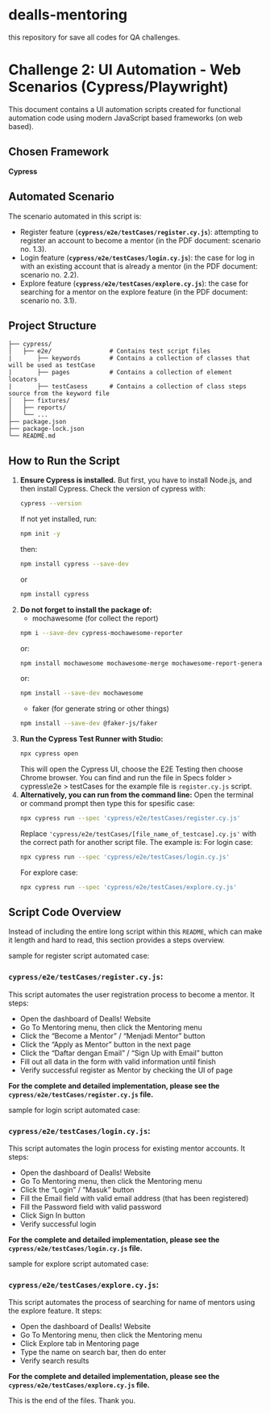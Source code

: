 # dealls-mentoring
this repository for save all codes for QA challenges.

# Challenge 2: UI Automation - Web Scenarios (Cypress/Playwright)

This document contains a UI automation scripts created for functional automation code using modern JavaScript based frameworks (on web based).


## Chosen Framework
**Cypress**

## Automated Scenario
The scenario automated in this script is:
* Register feature (**`cypress/e2e/testCases/register.cy.js`**): attempting to register an account to become a mentor (in the PDF document: scenario no. 1.3).
* Login feature (**`cypress/e2e/testCases/login.cy.js`**): the case for log in with an existing account that is already a mentor (in the PDF document: scenario no. 2.2).
* Explore feature (**`cypress/e2e/testCases/explore.cy.js`**): the case for searching for a mentor on the explore feature (in the PDF document: scenario no. 3.1).


## Project Structure
```
├── cypress/
│   ├── e2e/                # Contains test script files
|       ├── keywords        # Contains a collection of classes that will be used as testCase
|       ├── pages           # Contains a collection of element locators
|       ├── testCasess      # Contains a collection of class steps source from the keyword file
│   ├── fixtures/           
│   ├── reports/            
│   └── ...
├── package.json
├── package-lock.json
└── README.md
```


## How to Run the Script
1.  **Ensure Cypress is installed.** 
    But first, you have to install Node.js, and then install Cypress.
    Check the version of cypress with:
    ```bash
    cypress --version
    ```
    If not yet installed, run:
    ```bash
    npm init -y
    ```
    then:
    ```bash
    npm install cypress --save-dev
    ```
    or
    ```bash
    npm install cypress
    ```
2.  **Do not forget to install the package of:**
    - mochawesome (for collect the report)
    ```bash
    npm i --save-dev cypress-mochawesome-reporter
    ```
    or:
    ```bash
    npm install mochawesome mochawesome-merge mochawesome-report-generator --save-dev
    ```
    or:
    ```bash
    npm install --save-dev mochawesome
    ```
    - faker (for generate string or other things)
    ```bash
    npm install --save-dev @faker-js/faker
    ```
2.  **Run the Cypress Test Runner with Studio:**
    ```bash
    npx cypress open
    ```
    This will open the Cypress UI, choose the E2E Testing then choose Chrome browser.
    You can find and run the file in Specs folder > cypress\e2e > testCases
    for the example file is `register.cy.js` script.
3.  **Alternatively, you can run from the command line:**
    Open the terminal or command prompt then type this for spesific case:
    ```bash
    npx cypress run --spec 'cypress/e2e/testCases/register.cy.js'
    ```
    Replace `'cypress/e2e/testCases/[file_name_of_testcase].cy.js'` with the correct path for another script file. The example is:
    For login case:
    ```bash
    npx cypress run --spec 'cypress/e2e/testCases/login.cy.js'
    ```
    For explore case:
    ```bash
    npx cypress run --spec 'cypress/e2e/testCases/explore.cy.js'
    ```


## Script Code Overview
Instead of including the entire long script within this `README`, which can make it length and hard to read, this section provides a steps overview.

sample for register script automated case:
### `cypress/e2e/testCases/register.cy.js`:

This script automates the user registration process to become a mentor. It steps:
* Open the dashboard of Dealls! Website
*	Go To Mentoring menu, then click the Mentoring menu
*	Click the “Become a Mentor” / “Menjadi Mentor” button
*	Click the “Apply as Mentor” button in the next page
*	Click the “Daftar dengan Email” / “Sign Up with Email” button
*	Fill out all data in the form with valid information until finish
*	Verify successful register as Mentor by checking the UI of page

**For the complete and detailed implementation, please see the `cypress/e2e/testCases/register.cy.js` file.**


sample for login script automated case:
### `cypress/e2e/testCases/login.cy.js`:

This script automates the login process for existing mentor accounts. It steps:
*	Open the dashboard of Dealls! Website
*	Go To Mentoring menu, then click the Mentoring menu
*	Click the “Login” / “Masuk” button
*	Fill the Email field with valid email address (that has been registered)
*	Fill the Password field with valid password
*	Click Sign In button
*	Verify successful login

**For the complete and detailed implementation, please see the `cypress/e2e/testCases/login.cy.js` file.**


sample for explore script automated case:
### `cypress/e2e/testCases/explore.cy.js`:

This script automates the process of searching for name of mentors using the explore feature. It steps:
*	Open the dashboard of Dealls! Website
*	Go To Mentoring menu, then click the Mentoring menu
*	Click Explore tab in Mentoring page
*	Type the name on search bar, then do enter
*	Verify search results

**For the complete and detailed implementation, please see the `cypress/e2e/testCases/explore.cy.js` file.**

This is the end of the files.
Thank you.
